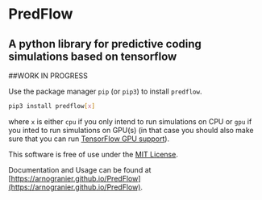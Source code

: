 # PredFlow
## A python library for predictive coding simulations based on tensorflow

##WORK IN PROGRESS

Use the package manager `pip` (or `pip3`) to install `predflow`. 

```bash
pip3 install predflow[x]
```

where `x` is either `cpu` if you only intend to run simulations on CPU or `gpu` if you inted to run simulations on GPU(s) (in that case you should also make sure that you can run [TensorFlow GPU support](https://www.tensorflow.org/install/gpu)).

This software is free of use under the [MIT License](https://choosealicense.com/licenses/mit/).

Documentation and Usage can be found at [https://arnogranier.github.io/PredFlow](https://arnogranier.github.io/PredFlow).
